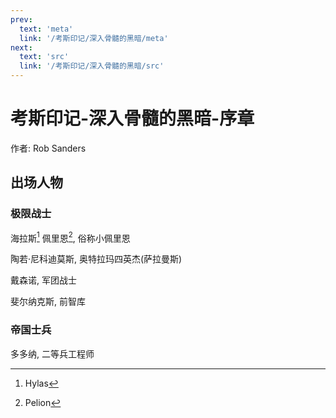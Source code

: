 ```yaml
---
prev:
  text: 'meta'
  link: '/考斯印记/深入骨髓的黑暗/meta'
next:
  text: 'src'
  link: '/考斯印记/深入骨髓的黑暗/src'
---
```


# 考斯印记-深入骨髓的黑暗-序章

作者: Rob Sanders

## 出场人物

### 极限战士

海拉斯[^1] 佩里恩[^2], 俗称小佩里恩

陶若·尼科迪莫斯, 奥特拉玛四英杰(萨拉曼斯)

戴森诺, 军团战士

斐尔纳克斯, 前智库

### 帝国士兵

多多纳, 二等兵工程师

[^1]: Hylas

[^2]: Pelion



